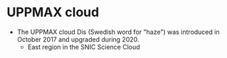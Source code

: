 # UPPMAX cloud

- The UPPMAX cloud Dis (Swedish word for "haze")  was introduced in October 2017 and upgraded during 2020.
    - East region in the SNIC Science Cloud
